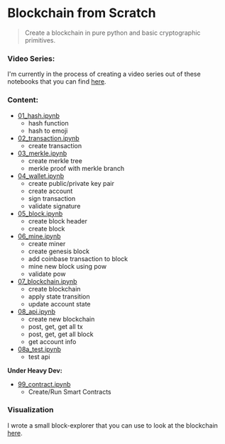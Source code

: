 # Blockchain from Scratch
> Create a blockchain in pure python and basic cryptographic primitives.

### Video Series:
I'm currently in the process of creating a video series out of these notebooks that you can find [here](https://www.youtube.com/watch?v=aA8O3A3btCc&t=21s.).

### Content:                                                  

* [01_hash.ipynb](https://github.com/SharifElfouly/blockchain-from-scratch/blob/main/01_hash.ipynb)
  - hash function
  - hash to emoji
* [02_transaction.ipynb](https://github.com/SharifElfouly/blockchain-from-scratch/blob/main/02_transaction.ipynb)
  - create transaction
* [03_merkle.ipynb](https://github.com/SharifElfouly/blockchain-from-scratch/blob/main/03_merkle.ipynb)
  - create merkle tree 
  - merkle proof with merkle branch
* [04_wallet.ipynb](https://github.com/SharifElfouly/blockchain-from-scratch/blob/main/04_wallet.ipynb)
  - create public/private key pair
  - create account
  - sign transaction
  - validate signature
* [05_block.ipynb](https://github.com/SharifElfouly/blockchain-from-scratch/blob/main/05_block.ipynb)
  - create block header
  - create block
* [06_mine.ipynb](https://github.com/SharifElfouly/blockchain-from-scratch/blob/main/06_mine.ipynb)
  - create miner
  - create genesis block
  - add coinbase transaction to block
  - mine new block using pow
  - validate pow
* [07_blockchain.ipynb](https://github.com/SharifElfouly/blockchain-from-scratch/blob/main/07_blockchain.ipynb)
  - create blockchain
  - apply state transition
  - update account state
* [08_api.ipynb](https://github.com/SharifElfouly/blockchain-from-scratch/blob/main/08_api.ipynb)
  - create new blockchain
  - post, get, get all tx
  - post, get, get all block
  - get account info
* [08a_test.ipynb](https://github.com/SharifElfouly/blockchain-from-scratch/blob/main/08a_test.ipynb)
  - test api

**Under Heavy Dev:**
* [99_contract.ipynb](https://github.com/SharifElfouly/blockchain-from-scratch/blob/main/99_contract.ipynb)
  - Create/Run Smart Contracts

### Visualization

I wrote a small block-explorer that you can use to look at the blockchain [here](https://github.com/SharifElfouly/block-explorer).
